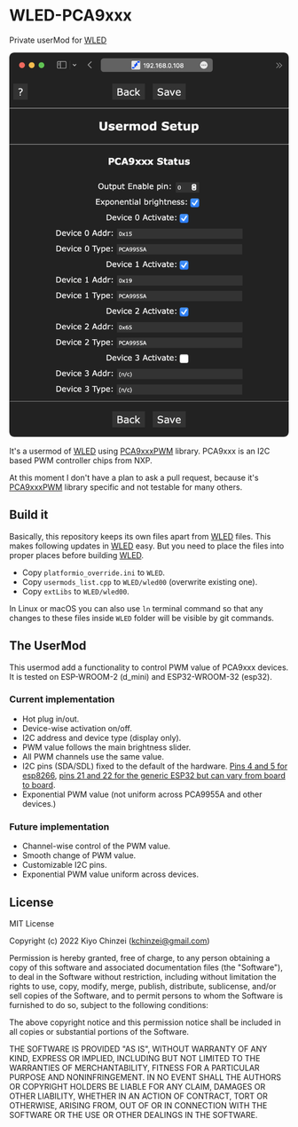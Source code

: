 # WLED-PCA9xxx
Private userMod for [WLED](https://github.com/Aircoookie/WLED.git)

![usermod screen sample](usermod_fig.png "Usermod Setup Sample")

It's a usermod of [WLED](https://github.com/Aircoookie/WLED.git) using [PCA9xxxPWM](https://github.com/kchinzei/PCA9xxxPWM.git) library.
PCA9xxx is an I2C based PWM controller chips from NXP.

At this moment I don't have a plan to ask a pull request, because it's [PCA9xxxPWM](https://github.com/kchinzei/PCA9xxxPWM.git) library specific  and not testable for many others.

## Build it

Basically, this repository keeps its own files apart from [WLED](https://github.com/Aircoookie/WLED.git) files.
This makes following updates in [WLED](https://github.com/Aircoookie/WLED.git) easy.
But you need to place the files into proper places before building [WLED](https://github.com/Aircoookie/WLED.git).

- Copy `platformio_override.ini` to `WLED`.
- Copy `usermods_list.cpp` to `WLED/wled00` (overwrite existing one).
- Copy `extLibs` to `WLED/wled00`.

In Linux or macOS you can also use `ln` terminal command so that any changes to these files inside `WLED` folder will be visible by git commands.

## The UserMod

This usermod add a functionality to control PWM value of PCA9xxx devices. It is tested on ESP-WROOM-2 (d_mini) and ESP32-WROOM-32 (esp32).

### Current implementation

- Hot plug in/out.
- Device-wise activation on/off.
- I2C address and device type (display only).
- PWM value follows the main brightness slider.
- All PWM channels use the same value.
- I2C pins (SDA/SDL) fixed to the default of the hardware. [Pins 4 and 5 for esp8266](https://arduino-esp8266.readthedocs.io/en/latest/libraries.html#i2c-wire-library), [pins 21 and 22 for the generic ESP32 but can vary from board to board](https://docs.espressif.com/projects/arduino-esp32/en/latest/api/i2c.html).
- Exponential PWM value (not uniform across PCA9955A and other devices.)

### Future implementation

- Channel-wise control of the PWM value.
- Smooth change of PWM value.
- Customizable I2C pins.
- Exponential PWM value uniform across devices.

## License

MIT License

Copyright (c) 2022 Kiyo Chinzei (kchinzei@gmail.com)

Permission is hereby granted, free of charge, to any person obtaining a copy
of this software and associated documentation files (the "Software"), to deal
in the Software without restriction, including without limitation the rights
to use, copy, modify, merge, publish, distribute, sublicense, and/or sell
copies of the Software, and to permit persons to whom the Software is
furnished to do so, subject to the following conditions:

The above copyright notice and this permission notice shall be included in all
copies or substantial portions of the Software.

THE SOFTWARE IS PROVIDED "AS IS", WITHOUT WARRANTY OF ANY KIND, EXPRESS OR
IMPLIED, INCLUDING BUT NOT LIMITED TO THE WARRANTIES OF MERCHANTABILITY,
FITNESS FOR A PARTICULAR PURPOSE AND NONINFRINGEMENT. IN NO EVENT SHALL THE
AUTHORS OR COPYRIGHT HOLDERS BE LIABLE FOR ANY CLAIM, DAMAGES OR OTHER
LIABILITY, WHETHER IN AN ACTION OF CONTRACT, TORT OR OTHERWISE, ARISING FROM,
OUT OF OR IN CONNECTION WITH THE SOFTWARE OR THE USE OR OTHER DEALINGS IN THE
SOFTWARE.
